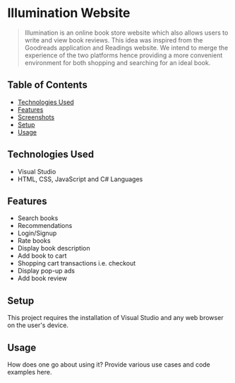 # Illumination Website
> Illumination is an online book store website which also allows users to write and view book reviews. This idea was inspired from the Goodreads application and Readings
website. We intend to merge the experience of the two platforms hence providing a more convenient environment for both shopping and searching for an ideal book. 

## Table of Contents
* [Technologies Used](#technologies-used)
* [Features](#features)
* [Screenshots](#screenshots)
* [Setup](#setup)
* [Usage](#usage)


## Technologies Used
- Visual Studio
- HTML, CSS, JavaScript and C# Languages

## Features
- Search books
- Recommendations
- Login/Signup
- Rate books
- Display book description
- Add book to cart
- Shopping cart transactions i.e. checkout
- Display pop-up ads
- Add book review

## Setup
This project requires the installation of Visual Studio and any web browser on the user's device.


## Usage
How does one go about using it?
Provide various use cases and code examples here.
